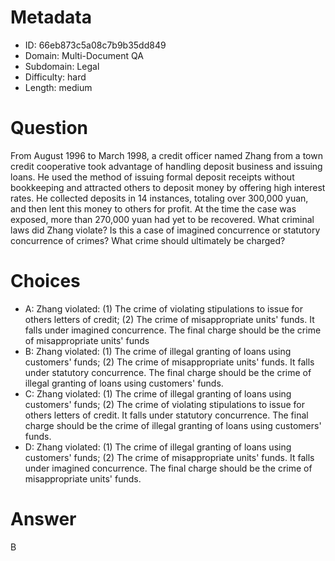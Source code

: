 # Metadata

- ID: 66eb873c5a08c7b9b35dd849
- Domain: Multi-Document QA
- Subdomain: Legal
- Difficulty: hard
- Length: medium

# Question

From August 1996 to March 1998, a credit officer named Zhang from a town credit cooperative took advantage of handling deposit business and issuing loans. He used the method of issuing formal deposit receipts without bookkeeping and attracted others to deposit money by offering high interest rates. He collected deposits in 14 instances, totaling over 300,000 yuan, and then lent this money to others for profit. At the time the case was exposed, more than 270,000 yuan had yet to be recovered. What criminal laws did Zhang violate? Is this a case of imagined concurrence or statutory concurrence of crimes? What crime should ultimately be charged?

# Choices

- A: Zhang violated: (1) The crime of violating stipulations to issue for others letters of credit; (2) The crime of misappropriate units' funds. It falls under imagined concurrence. The final charge should be the crime of misappropriate units' funds
- B: Zhang violated: (1) The crime of illegal granting of loans using customers' funds; (2) The crime of misappropriate units' funds. It falls under statutory concurrence. The final charge should be the crime of illegal granting of loans using customers' funds.
- C: Zhang violated: (1) The crime of illegal granting of loans using customers' funds; (2) The crime of violating stipulations to issue for others letters of credit. It falls under statutory concurrence. The final charge should be the crime of illegal granting of loans using customers' funds.
- D: Zhang violated: (1) The crime of illegal granting of loans using customers' funds; (2) The crime of misappropriate units' funds. It falls under imagined concurrence. The final charge should be the crime of misappropriate units' funds.

# Answer

B
